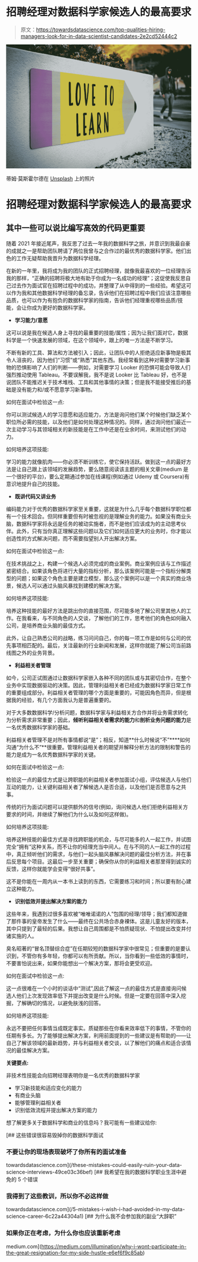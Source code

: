 # 招聘经理对数据科学家候选人的最高要求

> 原文：<https://towardsdatascience.com/top-qualities-hiring-managers-look-for-in-data-scientist-candidates-2e2cd52444c2>

![](img/ca45777a1a6d7bcd315af778563e7913.png)

蒂姆·莫斯霍尔德在 [Unsplash](https://unsplash.com?utm_source=medium&utm_medium=referral) 上的照片

# 招聘经理对数据科学家候选人的最高要求

## 其中一些可以说比编写高效的代码更重要

随着 2021 年接近尾声，我反思了过去一年我的数据科学之旅，并意识到我最自豪的成就之一是帮助团队聘请了两位我曾与之合作过的最优秀的数据科学家。他们出色的工作无疑帮助我晋升为数据科学经理。

在新的一年里，我将成为我的团队的正式招聘经理，就像我最喜欢的一位经理告诉我的那样，“正确的招聘将极大地有助于你成为一名成功的经理”；这促使我反思自己过去作为面试官在招聘过程中的成功，并整理了从中得到的一些经验。希望这可以作为我和其他数据科学经理的备忘录，告诉他们在招聘过程中我们应该注意哪些品质，也可以作为有抱负的数据科学家的指南，告诉他们经理重视哪些品质/技能，会让你成为更好的数据科学家。

*   **学习能力/意愿**

这可以说是我在候选人身上寻找的最重要的技能/属性；因为让我们面对它，数据科学是一个快速发展的领域，在这个领域中，跟上的唯一方法是不断学习。

不断有新的工具、算法和方法被引入；因此，让团队中的人拒绝适应新事物是极其令人沮丧的，因为他们“习惯”或“熟悉”其他东西。我经常看到这种对需要学习新事物的恐惧影响了人们的判断——例如，对需要学习 Looker 的恐惧可能会导致人们强烈推动使用 Tableau。不要误解我，我不是说 Looker 比 Tableau 好，也不是说团队不能推迟关于技术堆栈、工具和其他事情的决策；但是我不能接受推后的基础是没有能力和/或不愿意学习新事物。

如何在面试中检验这一点:

你可以测试候选人的学习意愿和适应能力，方法是询问他们某个时候他们缺乏某个职位所必需的技能，以及他们是如何处理这种情况的。同样，通过询问他们最近一次主动学习与其领域相关的新技能是在工作中还是在业余时间，来测试他们的动力。

如何培养这项技能:

学习的能力就像肌肉——你必须不断训练它，使它保持活跃。做到这一点的最好方法是让自己跟上该领域的发展趋势，要么随意阅读该主题的相关文章(medium 是一个很好的平台)，要么定期通过参加在线课程(例如通过 Udemy 或 Coursera)有意识地提升自己的技能。

*   **既讲代码又讲业务**

编码能力对于优秀的数据科学家至关重要，这就是为什么几乎每个数据科学职位都有一个技术回合。但同样重要但有时被忽视的是理解业务的能力。如果没有商业头脑，数据科学家将永远是任务的被动实施者，而不是他们应该成为的主动思考伙伴。此外，只有当你真正理解这些问题以及它们如何适应更大的业务时，你才能以创造性的方式解决问题，而不需要指望别人开出解决方案。

如何在面试中检验这一点:

在技术挑战之上，构建一个候选人必须完成的商业案例。商业案例应该与工作描述紧密结合。如果该角色将进行大量的指标分析，那么该案例可能是一个指标分解类型的问题；如果这个角色主要是建立模型，那么这个案例可以是一个真实的商业场景，候选人可以通过头脑风暴找到建模的解决方案。

如何培养这项技能:

培养这种技能的最好方法是跳出你的直接范围，尽可能多地了解公司里其他人的工作。在我看来，与不同角色的人交谈，了解他们的工作，思考他们的角色如何融入公司，是培养商业头脑的最佳方式。

此外，让自己熟悉公司的战略，练习问问自己，你的每一项工作是如何与公司的优先事项相匹配的。最后，关注最新的行业新闻和发展，这样你就能了解公司当前路线图之外的业务背景。

*   **利益相关者管理**

如今，公司正试图通过让数据科学家嵌入各种不同的团队或与其密切合作，在整个业务中实现数据驱动的决策。因此，管理利益相关者已经成为数据科学家日常工作的重要组成部分。利益相关者管理的哪个方面是重要的，可能因角色而异，但是根据我的经验，有几个方面我认为是普遍重要的。

对于大多数数据科学/分析问题，数据科学家与利益相关方合作并将业务需求转化为分析需求非常重要；因此，**倾听利益相关者需求的能力**和**剖析业务问题的能力**是一名优秀数据科学家的基础。

利益相关者管理不是对所有事情都说“是”；相反，知道**什么时候说“不”****如何沟通“为什么不”**很重要。管理利益相关者的期望并解释分析方法的限制和警告的能力是成为一名优秀数据科学家的关键。

如何在面试中检验这一点:

检验这一点的最佳方式是让跨职能的利益相关者参加面试小组，评估候选人与他们互动的能力，让关键利益相关者了解候选人是否合适，以及他们是否愿意与之共事。

传统的行为面试问题可以提供额外的信号(例如，询问候选人他们拒绝利益相关方要求的时间，并继续了解他们为什么以及如何这样做)。

如何培养这项技能:

培养这种技能的最佳方式是寻找跨职能的机会，与尽可能多的人一起工作，并试图完全“拥有”这种关系，而不让你的经理充当中间人。在与不同的人一起工作的过程中，真正倾听他们的需求，与他们一起头脑风暴解决问题的最佳分析方法，并在事后反思每个项目。这最后一步至关重要；确保你从你的利益相关者那里得到诚实的反馈，这样你就能学会变得“很好共事”。

这不是你能在一周内从一本书上读到的东西，它需要练习和时间；所以要有耐心建立这种能力。

*   **识别低效并提出解决方案的能力**

这些年来，我遇到过很多喜欢被“唯唯诺诺的人”包围的经理/领导；我们都知道做了那件事的皇帝发生了什么——最终在公共场合赤身裸体。这是儿童友好的版本，其中只提到了最轻的后果。我想让自己周围都是不怕质疑现状、不怕提出改变并付诸实施的人。

臭名昭著的“冒名顶替综合症”在任期较短的数据科学家中很常见；但重要的是要认识到，不管你有多年轻，你都可以有所贡献。所以，当你看到一些低效的事情时，不要害怕说出来，如果你能想出一个解决方案，那将会更受欢迎。

如何在面试中检验这一点:

这一点很难在一个小时的谈话中“测试”,因此了解这一点的最佳方式是直接询问候选人他们上次发现效率低下并提出改变是什么时候。但是一定要在回答中深入挖掘，了解确切的情况，以避免肤浅的回答。

如何培养这项技能:

永远不要把任何事情当成既定事实。质疑那些在你看来效率低下的事情，不管你的任期有多长。为了能够提出解决方案，利用前面提到的一些建议是有帮助的——让自己了解该领域的最新趋势，并与利益相关者交谈，以了解他们的痛点和适合该情况的最佳解决方案。

**关键要点:**

非技术性技能会向招聘经理表明你是一名优秀的数据科学家

*   学习新技能和适应变化的能力
*   有商业头脑
*   能够管理利益相关者
*   识别低效流程并提出解决方案的能力

想了解更多关于数据科学和商业的信息吗？我可能有一些建议给你:

[](/these-mistakes-could-easily-ruin-your-data-science-interviews-49ce03c36bef) [## 这些错误很容易毁掉你的数据科学面试

### 不要让你的现场表现破坏了你所有的面试准备

towardsdatascience.com](/these-mistakes-could-easily-ruin-your-data-science-interviews-49ce03c36bef) [](/5-mistakes-i-wish-i-had-avoided-in-my-data-science-career-6c22a44304a1) [## 我希望在我的数据科学职业生涯中避免的 5 个错误

### 我得到了这些教训，所以你不必这样做

towardsdatascience.com](/5-mistakes-i-wish-i-had-avoided-in-my-data-science-career-6c22a44304a1) [](https://medium.com/illumination/why-i-wont-participate-in-the-great-resignation-for-my-side-hustle-e6ef6f9c85ab) [## 为什么我不会参加我的副业“大辞职”

### 如果你正在考虑，为什么你也应该重新考虑

medium.com](https://medium.com/illumination/why-i-wont-participate-in-the-great-resignation-for-my-side-hustle-e6ef6f9c85ab)